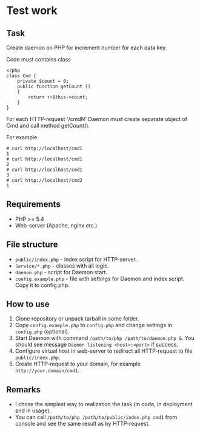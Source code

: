 # Test work

## Task

Create daemon on PHP for increment number for each data key.

Code must contains class

```
<?php
class Cmd {
    private $count = 0;
    public function getCount ()
    {
        return ++$this->count;
    }
}
```

For each HTTP-request '/cmdN' Daemon must create separate object of Cmd and call method getCount().

For example

```
# curl http://localhost/cmd1
1
# curl http://localhost/cmd1
2
# curl http://localhost/cmd1
3
# curl http://localhost/cmd2
1
```

## Requirements

* PHP >= 5.4
* Web-server (Apache, nginx etc.)

## File structure

* `public/index.php` - index script for HTTP-server.
* `Service/*.php` - classes with all logic.
* `daemon.php` - script for Daemon start.
* `config.example.php` - file with settings for Daemon and index script. Copy it to config.php.

## How to use

1. Clone repository or unpack tarball in some folder.
2. Copy `config.example.php` to `config.php` and change settings in `config.php` (optional).
3. Start Daemon with command `/path/to/php /path/to/daemon.php &`. 
You should see message `Daemon listening <host>:<port>` if success.
4. Configure virtual host in web-server to redirect all HTTP-request to file `public/index.php`.
5. Create HTTP-request to your domain, for example `http://your.domain/cmd1`.

## Remarks

* I chose the simplest way to realization the task (in code, in deployment and in usage).
* You can call `/path/to/php /path/to/public/index.php cmd1` from console and see the same result as by HTTP-request.
